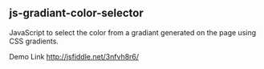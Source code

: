 ## js-gradiant-color-selector

JavaScript to select the color from a gradiant generated on the page using CSS gradients.

Demo Link
http://jsfiddle.net/3nfvh8r6/
